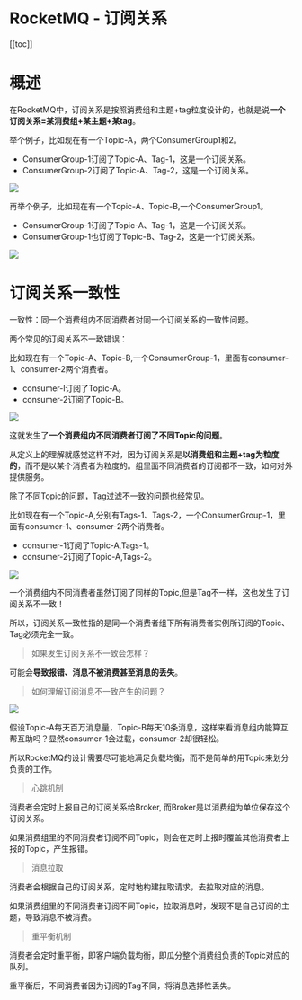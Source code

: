 # RocketMQ - 订阅关系

[[toc]]

# 概述

在RocketMQ中，订阅关系是按照消费组和主题+tag粒度设计的，也就是说**一个订阅关系=某消费组+某主题+某tag**。

举个例子，比如现在有一个Topic-A，两个ConsumerGroup1和2。

* ConsumerGroup-1订阅了Topic-A、Tag-1，这是一个订阅关系。
* ConsumerGroup-2订阅了Topic-A、Tag-2，这是一个订阅关系。

![](/_images/micro-services/middleware/rocketmq/订阅关系1.png)

再举个例子，比如现在有一个Topic-A、Topic-B,一个ConsumerGroup1。

* ConsumerGroup-1订阅了Topic-A、Tag-1，这是一个订阅关系。
* ConsumerGroup-1也订阅了Topic-B、Tag-2，这是一个订阅关系。

![](/_images/micro-services/middleware/rocketmq/订阅关系2.png)

# 订阅关系一致性

一致性：同一个消费组内不同消费者对同一个订阅关系的一致性问题。

两个常见的订阅关系不一致错误：

比如现在有一个Topic-A、Topic-B,一个ConsumerGroup-1，里面有consumer-1、consumer-2两个消费者。

* consumer-l订阅了Topic-A。
* consumer-2订阅了Topic-B。

![](/_images/micro-services/middleware/rocketmq/订阅关系不一致.png)

这就发生了**一个消费组内不同消费者订阅了不同Topic的问题**。

从定义上的理解就感觉这样不对，因为订阅关系是**以消费组和主题+tag为粒度的**，而不是以某个消费者为粒度的。组里面不同消费者的订阅都不一致，如何对外提供服务。

除了不同Topic的问题，Tag过滤不一致的问题也经常见。

比如现在有一个Topic-A,分别有Tags-1、Tags-2，一个ConsumerGroup-1，里面有consumer-1、consumer-2两个消费者。

* consumer-1订阅了Topic-A,Tags-1。
* consumer-2订阅了Topic-A,Tags-2。

![](/_images/micro-services/middleware/rocketmq/订阅Tag不一致.png)

一个消费组内不同消费者虽然订阅了同样的Topic,但是Tag不一样，这也发生了订阅关系不一致！

所以，订阅关系一致性指的是同一个消费者组下所有消费者实例所订阅的Topic、Tag必须完全一致。

> 如果发生订阅关系不一致会怎样？

可能会**导致报错、消息不被消费甚至消息的丢失**。

> 如何理解订阅消息不一致产生的问题？

![](/_images/micro-services/middleware/rocketmq/消费不同主题.png)

假设Topic-A每天百万消息量，Topic-B每天10条消息，这样来看消息组内能算互帮互助吗？显然consumer-1会过载，consumer-2却很轻松。

所以RocketMQ的设计需要尽可能地满足负载均衡，而不是简单的用Topic来划分负责的工作。

> 心跳机制

消费者会定时上报自己的订阅关系给Broker, 而Broker是以消费组为单位保存这个订阅关系。

如果消费组里的不同消费者订阅不同Topic，则会在定时上报时覆盖其他消费者上报的Topic，产生报错。

> 消息拉取

消费者会根据自己的订阅关系，定时地构建拉取请求，去拉取对应的消息。

如果消费组里的不同消费者订阅不同Topic，拉取消息时，发现不是自己订阅的主题，导致消息不被消费。

> 重平衡机制

消费者会定时重平衡，即客户端负载均衡，即瓜分整个消费组负责的Topic对应的队列。

重平衡后，不同消费者因为订阅的Tag不同，将消息选择性丢失。